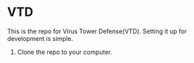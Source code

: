 # VTD
This is the repo for Virus Tower Defense(VTD). Setting it up for development is simple. 

1. Clone the repo to your computer.